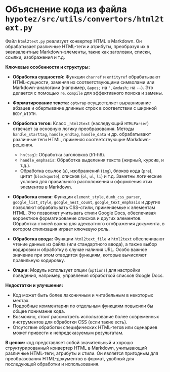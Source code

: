 # Объяснение кода из файла `hypotez/src/utils/convertors/html2text.py`

Файл `html2text.py` реализует конвертер HTML в Markdown.  Он обрабатывает различные HTML-теги и атрибуты, преобразуя их в эквивалентные Markdown-элементы, такие как заголовки, списки, ссылки, изображения и т.д.

**Ключевые особенности и структуры:**

* **Обработка сущностей:** Функции `charref` и `entityref` обрабатывают HTML-сущности, заменяя их соответствующими символами или Markdown-аналогами (например, `&apos;` на `'`, `&mdash;` на `--`).  Это делается с помощью `re.compile` для эффективного поиска и замены.

* **Форматирование текста:** `optwrap` осуществляет выравнивание абзацев и обертывание длинных строк в соответствии с шириной `BODY_WIDTH`.

* **Обработка тегов:** Класс `_html2text` (наследующий `HTMLParser`) отвечает за основную логику преобразования. Методы `handle_starttag`, `handle_endtag`, `handle_data` и др. обрабатывают различные теги HTML, применяя соответствующие Markdown-решения.
    * `hn(tag)`: Обработка заголовков (h1-h9).
    * `handle_emphasis`: Обработка выделения текста (жирный, курсив, и т.д.).
    * Обработка ссылок (`a`), изображений (`img`), блоков кода (`pre`), цитат (`blockquote`), списков (`ol`, `ul`, `li`) и т.д.  Заметны логические условия для правильного расположения и оформления этих элементов в Markdown.


* **Обработка стиля:** Функции `element_style`, `dumb_css_parser`, `google_list_style`, `google_nest_count`, `google_text_emphasis`  и другие позволяют обрабатывать CSS-стили, применяемые к элементам HTML.  Это позволяет учитывать стили Google Docs, обеспечивая корректное форматирование списков и других элементов.  Обработка стилей важна для адекватного отображения документа, в котором стилизация играет ключевую роль.


* **Обработка ввода:** Функции `html2text_file` и `html2text` обеспечивают чтение данных из файла (или стандартного ввода), а также выбор кодировки и обработку в случае наличия URL.  Особо важное значение при этом отводится функциям, которые вычисляют правильную кодировку.


* **Опции:**  Модуль использует опции (`options`) для настройки поведения, например, управления обработкой списков Google Docs.


**Недостатки и улучшения:**

* Код может быть более лаконичным и читабельным в некоторых местах.
* Подробные комментарии по отдельным функциям повысили бы общее понимание кода.
* Возможно, стоит рассмотреть использование более современных инструментов для обработки CSS (если такие есть).
* Отсутствие обработки специфических HTML-тегов или сценариев может привести к непредсказуемым результатам.


**В целом:** код представляет собой значительный и хорошо структурированный конвертер HTML в Markdown, учитывающий различные HTML-теги, атрибуты и стили.  Он является пригодным для преобразования HTML-документов в формат, удобный для последующей обработки и использования.